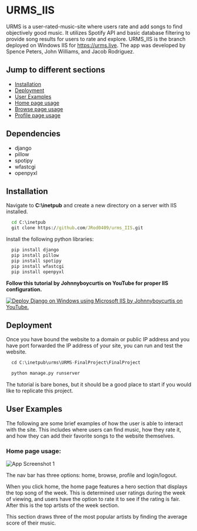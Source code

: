 # URMS_IIS
URMS is a user-rated-music-site where users rate and add songs to find objectively good music. It utilizes Spotify API and basic database filtering to provide song results for users to rate and explore. URMS_IIS is the branch deployed on Windows IIS for https://urms.live. The app was developed by Spence Peters, John Williams, and Jacob Rodriguez.

## Jump to different sections

- [Installation](#installation)
- [Deployment](#Deployment)
- [User Examples](#User-Examples)
- [Home page usage](#Home-page-usage)
- [Browse page usage](#Home-page-usage)
- [Profile page usage](#Home-page-usage)

## Dependencies

- django
- pillow
- spotipy
- wfastcgi
- openpyxl
## Installation

Navigate to **C:\inetpub** and create a new directory on a server with IIS installed.

```cmd
  cd C:\inetpub
  git clone https://github.com/JRod0409/urms_IIS.git
```

Install the following python libraries:
```python
  pip install django
  pip install pillow
  pip install spotipy
  pip install wfastcgi
  pip install openpyxl
```

**Follow this tutorial by Johnnyboycurtis on YouTube for proper IIS configuration.**

[![Deploy Django on Windows using Microsoft IIS by Johnnyboycurtis on YouTube.](https://img.youtube.com/vi/APCQ15YqqQ0/0.jpg)](https://www.youtube.com/watch?v=YOUTUBE_VIDEO_ID_HERE)
## Deployment

Once you have bound the website to a domain or public IP address and you have port forwarded the IP address of your site, you can run and test the website.
```python
  cd C:\inetpub\urms\URMS-FinalProject\FinalProject

  python manage.py runserver
```
The tutorial is bare bones, but it should be a good place to start if you would like to replicate this project.
## User Examples
The following are some brief examples of how the user is able to interact with the site. This includes where users can find music, how they rate it, and how they can add their favorite songs to the website themselves.

### Home page usage:

![App Screenshot 1](https://keyboardmechanic.com/img/website-screenshot-1.png)

The nav bar has three options: home, browse, profile and login/logout.

When you click home, the home page features a hero section that displays the top song of the week. This is determined user ratings during the week of viewing, and users have the option to rate it to see if the rating is fair. After this is the top artists of the week section. 

This section draws three of the most popular artists by finding the average score of their music.

